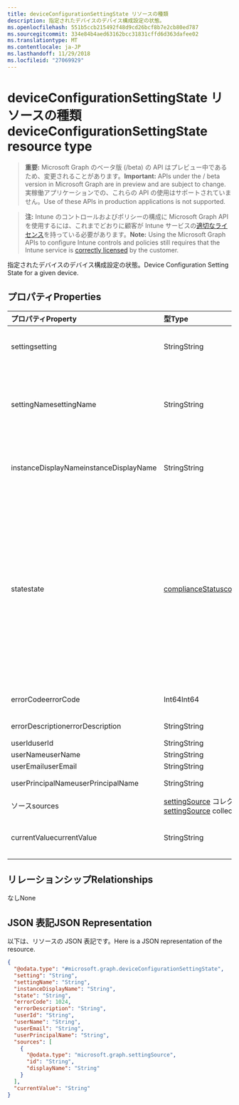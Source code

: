 ```yaml
---
title: deviceConfigurationSettingState リソースの種類
description: 指定されたデバイスのデバイス構成設定の状態。
ms.openlocfilehash: 551b5ccb215492f48d9cd26bcf8b7e2cb80ed787
ms.sourcegitcommit: 334e84b4aed63162bcc31831cffd6d363dafee02
ms.translationtype: MT
ms.contentlocale: ja-JP
ms.lasthandoff: 11/29/2018
ms.locfileid: "27069929"
---
```

# <a name="deviceconfigurationsettingstate-resource-type"></a><span data-ttu-id="f2608-103">deviceConfigurationSettingState リソースの種類</span><span class="sxs-lookup"><span data-stu-id="f2608-103">deviceConfigurationSettingState resource type</span></span>

> <span data-ttu-id="f2608-104">**重要:** Microsoft Graph のベータ版 (/beta) の API はプレビュー中であるため、変更されることがあります。</span><span class="sxs-lookup"><span data-stu-id="f2608-104">**Important:** APIs under the / beta version in Microsoft Graph are in preview and are subject to change.</span></span> <span data-ttu-id="f2608-105">実稼働アプリケーションでの、これらの API の使用はサポートされていません。</span><span class="sxs-lookup"><span data-stu-id="f2608-105">Use of these APIs in production applications is not supported.</span></span>

> <span data-ttu-id="f2608-106">**注:** Intune のコントロールおよびポリシーの構成に Microsoft Graph API を使用するには、これまでどおりに顧客が Intune サービスの[適切なライセンス](https://go.microsoft.com/fwlink/?linkid=839381)を持っている必要があります。</span><span class="sxs-lookup"><span data-stu-id="f2608-106">**Note:** Using the Microsoft Graph APIs to configure Intune controls and policies still requires that the Intune service is [correctly licensed](https://go.microsoft.com/fwlink/?linkid=839381) by the customer.</span></span>

<span data-ttu-id="f2608-107">指定されたデバイスのデバイス構成設定の状態。</span><span class="sxs-lookup"><span data-stu-id="f2608-107">Device Configuration Setting State for a given device.</span></span>
## <a name="properties"></a><span data-ttu-id="f2608-108">プロパティ</span><span class="sxs-lookup"><span data-stu-id="f2608-108">Properties</span></span>
|<span data-ttu-id="f2608-109">プロパティ</span><span class="sxs-lookup"><span data-stu-id="f2608-109">Property</span></span>|<span data-ttu-id="f2608-110">型</span><span class="sxs-lookup"><span data-stu-id="f2608-110">Type</span></span>|<span data-ttu-id="f2608-111">説明</span><span class="sxs-lookup"><span data-stu-id="f2608-111">Description</span></span>|
|:---|:---|:---|
|<span data-ttu-id="f2608-112">setting</span><span class="sxs-lookup"><span data-stu-id="f2608-112">setting</span></span>|<span data-ttu-id="f2608-113">String</span><span class="sxs-lookup"><span data-stu-id="f2608-113">String</span></span>|<span data-ttu-id="f2608-114">レポートされている設定値です。</span><span class="sxs-lookup"><span data-stu-id="f2608-114">The setting that is being reported</span></span>|
|<span data-ttu-id="f2608-115">settingName</span><span class="sxs-lookup"><span data-stu-id="f2608-115">settingName</span></span>|<span data-ttu-id="f2608-116">String</span><span class="sxs-lookup"><span data-stu-id="f2608-116">String</span></span>|<span data-ttu-id="f2608-117">レポートされている、ローカライズされた設定名またはユーザー フレンドリな設定名です</span><span class="sxs-lookup"><span data-stu-id="f2608-117">Localized/user friendly setting name that is being reported</span></span>|
|<span data-ttu-id="f2608-118">instanceDisplayName</span><span class="sxs-lookup"><span data-stu-id="f2608-118">instanceDisplayName</span></span>|<span data-ttu-id="f2608-119">String</span><span class="sxs-lookup"><span data-stu-id="f2608-119">String</span></span>|<span data-ttu-id="f2608-120">レポートされている設定インスタンスの名前です。</span><span class="sxs-lookup"><span data-stu-id="f2608-120">Name of setting instance that is being reported.</span></span>|
|<span data-ttu-id="f2608-121">state</span><span class="sxs-lookup"><span data-stu-id="f2608-121">state</span></span>|[<span data-ttu-id="f2608-122">complianceStatus</span><span class="sxs-lookup"><span data-stu-id="f2608-122">complianceStatus</span></span>](../resources/intune-shared-compliancestatus.md)|<span data-ttu-id="f2608-123">設定のコンプライアンスの状態です。</span><span class="sxs-lookup"><span data-stu-id="f2608-123">The compliance state of the setting.</span></span> <span data-ttu-id="f2608-124">可能な値は、`unknown`、`notApplicable`、`compliant`、`remediated`、`nonCompliant`、`error`、`conflict`、`notAssigned` です。</span><span class="sxs-lookup"><span data-stu-id="f2608-124">Possible values are: `unknown`, `notApplicable`, `compliant`, `remediated`, `nonCompliant`, `error`, `conflict`, `notAssigned`.</span></span>|
|<span data-ttu-id="f2608-125">errorCode</span><span class="sxs-lookup"><span data-stu-id="f2608-125">errorCode</span></span>|<span data-ttu-id="f2608-126">Int64</span><span class="sxs-lookup"><span data-stu-id="f2608-126">Int64</span></span>|<span data-ttu-id="f2608-127">設定のエラー コード</span><span class="sxs-lookup"><span data-stu-id="f2608-127">Error code for the setting</span></span>|
|<span data-ttu-id="f2608-128">errorDescription</span><span class="sxs-lookup"><span data-stu-id="f2608-128">errorDescription</span></span>|<span data-ttu-id="f2608-129">String</span><span class="sxs-lookup"><span data-stu-id="f2608-129">String</span></span>|<span data-ttu-id="f2608-130">エラーの説明</span><span class="sxs-lookup"><span data-stu-id="f2608-130">Error description</span></span>|
|<span data-ttu-id="f2608-131">userId</span><span class="sxs-lookup"><span data-stu-id="f2608-131">userId</span></span>|<span data-ttu-id="f2608-132">String</span><span class="sxs-lookup"><span data-stu-id="f2608-132">String</span></span>|<span data-ttu-id="f2608-133">UserId</span><span class="sxs-lookup"><span data-stu-id="f2608-133">UserId</span></span>|
|<span data-ttu-id="f2608-134">userName</span><span class="sxs-lookup"><span data-stu-id="f2608-134">userName</span></span>|<span data-ttu-id="f2608-135">String</span><span class="sxs-lookup"><span data-stu-id="f2608-135">String</span></span>|<span data-ttu-id="f2608-136">UserName</span><span class="sxs-lookup"><span data-stu-id="f2608-136">UserName</span></span>|
|<span data-ttu-id="f2608-137">userEmail</span><span class="sxs-lookup"><span data-stu-id="f2608-137">userEmail</span></span>|<span data-ttu-id="f2608-138">String</span><span class="sxs-lookup"><span data-stu-id="f2608-138">String</span></span>|<span data-ttu-id="f2608-139">UserEmail</span><span class="sxs-lookup"><span data-stu-id="f2608-139">UserEmail</span></span>|
|<span data-ttu-id="f2608-140">userPrincipalName</span><span class="sxs-lookup"><span data-stu-id="f2608-140">userPrincipalName</span></span>|<span data-ttu-id="f2608-141">String</span><span class="sxs-lookup"><span data-stu-id="f2608-141">String</span></span>|<span data-ttu-id="f2608-142">UserPrincipalName。</span><span class="sxs-lookup"><span data-stu-id="f2608-142">UserPrincipalName.</span></span>|
|<span data-ttu-id="f2608-143">ソース</span><span class="sxs-lookup"><span data-stu-id="f2608-143">sources</span></span>|<span data-ttu-id="f2608-144">[settingSource](../resources/intune-deviceconfig-settingsource.md) コレクション</span><span class="sxs-lookup"><span data-stu-id="f2608-144">[settingSource](../resources/intune-deviceconfig-settingsource.md) collection</span></span>|<span data-ttu-id="f2608-145">投稿ポリシー</span><span class="sxs-lookup"><span data-stu-id="f2608-145">Contributing policies</span></span>|
|<span data-ttu-id="f2608-146">currentValue</span><span class="sxs-lookup"><span data-stu-id="f2608-146">currentValue</span></span>|<span data-ttu-id="f2608-147">String</span><span class="sxs-lookup"><span data-stu-id="f2608-147">String</span></span>|<span data-ttu-id="f2608-148">デバイスに関する設定の現在の値</span><span class="sxs-lookup"><span data-stu-id="f2608-148">Current value of setting on device</span></span>|

## <a name="relationships"></a><span data-ttu-id="f2608-149">リレーションシップ</span><span class="sxs-lookup"><span data-stu-id="f2608-149">Relationships</span></span>
<span data-ttu-id="f2608-150">なし</span><span class="sxs-lookup"><span data-stu-id="f2608-150">None</span></span>
## <a name="json-representation"></a><span data-ttu-id="f2608-151">JSON 表記</span><span class="sxs-lookup"><span data-stu-id="f2608-151">JSON Representation</span></span>
<span data-ttu-id="f2608-152">以下は、リソースの JSON 表記です。</span><span class="sxs-lookup"><span data-stu-id="f2608-152">Here is a JSON representation of the resource.</span></span>
<!-- {
  "blockType": "resource",
  "@odata.type": "microsoft.graph.deviceConfigurationSettingState"
}
-->
``` json
{
  "@odata.type": "#microsoft.graph.deviceConfigurationSettingState",
  "setting": "String",
  "settingName": "String",
  "instanceDisplayName": "String",
  "state": "String",
  "errorCode": 1024,
  "errorDescription": "String",
  "userId": "String",
  "userName": "String",
  "userEmail": "String",
  "userPrincipalName": "String",
  "sources": [
    {
      "@odata.type": "microsoft.graph.settingSource",
      "id": "String",
      "displayName": "String"
    }
  ],
  "currentValue": "String"
}
```





